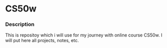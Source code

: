 # CS50w

### Description

This is repositoy which i will use for my journey with online course CS50w. I will put here all projects, notes, etc.

